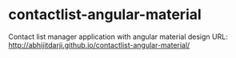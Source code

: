 # contactlist-angular-material
Contact list manager application with angular material design
URL: http://abhijitdarji.github.io/contactlist-angular-material/
